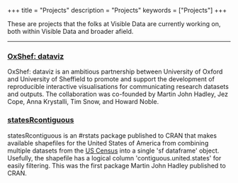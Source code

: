 +++
title = "Projects"
description = "Projects"
keywords = ["Projects"]
+++

These are projects that the folks at Visible Data are currently working on, both within Visible Data and broader afield.

<hr>

<!--html_preserve-->
<div class="row">

<div class="col-md-6">
                    <div class="box-simple">
                        <div class="icon">
                            <i class="fa fa-bar-chart"></i>
                        </div>
                        <h3><a href='oxshef.github.io/oxshef' target='_blank'>OxShef: dataviz</a></h3>
                        <p>OxShef: dataviz is an ambitious partnership between University of Oxford and University of Sheffield to promote and support the development of reproducible interactive visualisations for communicating research datasets and outputs. The collaboration was co-founded by Martin John Hadley, Jez Cope, Anna Krystalli, Tim Snow, and Howard Noble.</p>
                    </div>
                </div>

<div class="col-md-6">
                    <div class="box-simple">
                        <div class="icon">
                            <i class="fa fa-map-o"></i>
                        </div>
                        <h3><a href='https://github.com/martinjhnhadley/statesRcontiguous' target='_blank'>statesRcontiguous</a></h3>
                        <p>statesRcontiguous is an #rstats package published to CRAN that makes available shapefiles for the United States of America from combining multiple datasets from the <a href='' target='_blank'>US Census</a> into a single 'sf dataframe' object. Usefully, the shapefile has a logical column 'contiguous.united.states' for easily filtering. This was the first package Martin John Hadley published to CRAN.</p>
                    </div>
                </div>
                

</div>
<!--/html_preserve-->